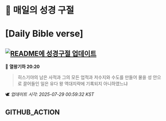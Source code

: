 # 🙏 매일의 성경 구절
# [Daily Bible verse]
## [![README에 성경구절 업데이트](https://github.com/DONGSUKA/first_test/actions/workflows/update-readme-bible.yml/badge.svg)](https://github.com/DONGSUKA/first_test/actions/workflows/update-readme-bible.yml)
<!-- START_BIBLE_VERSE -->
📖 **열왕기하 20:20**
> 히스기야의 남은 사적과 그의 모든 업적과 저수지와 수도를 만들어 물을 성 안으로 끌어들인 일은 유다 왕 역대지략에 기록되지 아니하였느냐

🕊️ _업데이트 시각: 2025-07-29 00:59:32 KST_
  <!-- END_BIBLE_VERSE -->
## GITHUB_ACTION
